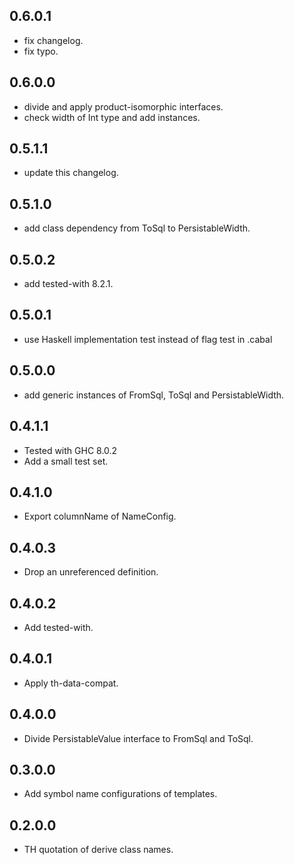 <!-- -*- Markdown -*- -->

## 0.6.0.1

- fix changelog.
- fix typo.

## 0.6.0.0

- divide and apply product-isomorphic interfaces.
- check width of Int type and add instances.

## 0.5.1.1

- update this changelog.

## 0.5.1.0

- add class dependency from ToSql to PersistableWidth.

## 0.5.0.2

- add tested-with 8.2.1.

## 0.5.0.1

- use Haskell implementation test instead of flag test in .cabal

## 0.5.0.0

- add generic instances of FromSql, ToSql and PersistableWidth.

## 0.4.1.1

- Tested with GHC 8.0.2
- Add a small test set.

## 0.4.1.0

- Export columnName of NameConfig.

## 0.4.0.3

- Drop an unreferenced definition.

## 0.4.0.2

- Add tested-with.

## 0.4.0.1

- Apply th-data-compat.

## 0.4.0.0

- Divide PersistableValue interface to FromSql and ToSql.

## 0.3.0.0

- Add symbol name configurations of templates.

## 0.2.0.0

- TH quotation of derive class names.
